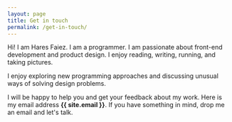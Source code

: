 ```yaml
---
layout: page
title: Get in touch
permalink: /get-in-touch/
---
```

Hi! I am Hares Faiez. I am a programmer.
I am passionate about front-end development and product design.
I enjoy reading, writing, running, and taking pictures. 
 
I enjoy exploring new programming approaches
and discussing unusual ways of solving design problems.

I will be happy to help you and get your feedback about my work.
Here is my email address **{{ site.email }}**.
If you have something in mind, drop me an email and let's talk.
